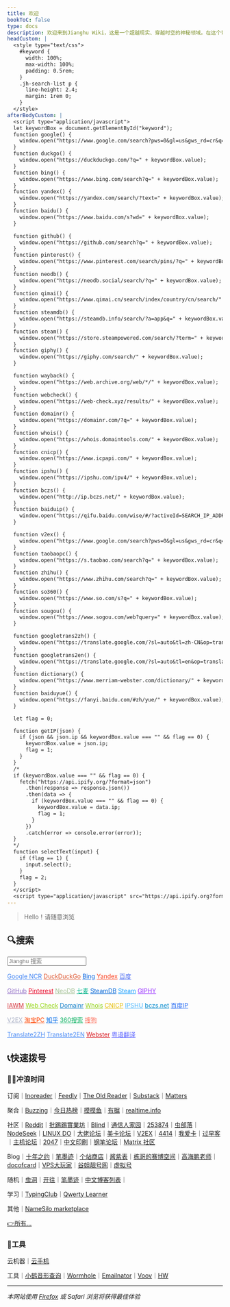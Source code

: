 ```yaml
---
title: 欢迎
bookToC: false
type: docs
description: 欢迎来到Jianghu Wiki，这是一个超越现实、穿越时空的神秘领域。在这个奇幻的数字世界中，你将遇见艺术的魔法、冲浪的禅意和工具的奇妙力量。探索生活服务的未知领域，体验应用软件的超凡能力，掌握云与建站的秘术。在数字生活的迷雾中，商业公司的服务协议成为神秘的咒文，项目说明隐藏着无尽的可能性。填饱肚子的心得、酱汁配料的秘方、煮速冻水饺的魔法步骤，让你在食物的领域掌握无限力量。而在笔记的世界里，Adobe Indesign、Git等工具的知识将引领你穿越虚幻的网络空间。快来开启这段超现实的冒险之旅吧！最佳体验请使用Firefox或Safari浏览器，让你的探索之旅更加神秘莫测。
headCustom: |
  <style type="text/css">
    #keyword {
      width: 100%;
      max-width: 100%;
      padding: 0.5rem; 
    }
    .jh-search-list p {
      line-height: 2.4;
      margin: 1rem 0;
    }
  </style>
afterBodyCustom: |
  <script type="application/javascript">
  let keywordBox = document.getElementById("keyword");
  function google() {
    window.open("https://www.google.com/search?pws=0&gl=us&gws_rd=cr&q=" + keywordBox.value);
  }
  function duckgo() {
    window.open("https://duckduckgo.com/?q=" + keywordBox.value);
  }
  function bing() {
    window.open("https://www.bing.com/search?q=" + keywordBox.value);
  }
  function yandex() {
    window.open("https://yandex.com/search/?text=" + keywordBox.value);
  }
  function baidu() {
    window.open("https://www.baidu.com/s?wd=" + keywordBox.value);
  }

  function github() {
    window.open("https://github.com/search?q=" + keywordBox.value);
  }
  function pinterest() {
    window.open("https://www.pinterest.com/search/pins/?q=" + keywordBox.value);
  }
  function neodb() {
    window.open("https://neodb.social/search/?q=" + keywordBox.value);
  }
  function qimai() {
    window.open("https://www.qimai.cn/search/index/country/cn/search/" + keywordBox.value);
  }
  function steamdb() {
    window.open("https://steamdb.info/search/?a=app&q=" + keywordBox.value);
  }
  function steam() {
    window.open("https://store.steampowered.com/search/?term=" + keywordBox.value);
  }
  function giphy() {
    window.open("https://giphy.com/search/" + keywordBox.value);
  }

  function wayback() {
    window.open("https://web.archive.org/web/*/" + keywordBox.value);
  }
  function webcheck() {
    window.open("https://web-check.xyz/results/" + keywordBox.value);
  }
  function domainr() {
    window.open("https://domainr.com/?q=" + keywordBox.value);
  }
  function whois() {
    window.open("https://whois.domaintools.com/" + keywordBox.value);
  }
  function cnicp() {
    window.open("https://www.icpapi.com/" + keywordBox.value);
  }
  function ipshu() {
    window.open("https://ipshu.com/ipv4/" + keywordBox.value);
  }
  function bczs() {
    window.open("http://ip.bczs.net/" + keywordBox.value);
  }
  function baiduip() {
    window.open("https://qifu.baidu.com/wise/#/?activeId=SEARCH_IP_ADDRESS&ip=" + keywordBox.value);
  }

  function v2ex() {
    window.open("https://www.google.com/search?pws=0&gl=us&gws_rd=cr&q=site:v2ex.com/t+" + keywordBox.value);
  }
  function taobaopc() {
    window.open("https://s.taobao.com/search?q=" + keywordBox.value);
  }
  function zhihu() {
    window.open("https://www.zhihu.com/search?q=" + keywordBox.value);
  }
  function so360() {
    window.open("https://www.so.com/s?q=" + keywordBox.value);
  }
  function sougou() {
    window.open("https://www.sogou.com/web?query=" + keywordBox.value);
  }

  function googletrans2zh() {
    window.open("https://translate.google.com/?sl=auto&tl=zh-CN&op=translate&text=" + keywordBox.value);
  }
  function googletrans2en() {
    window.open("https://translate.google.com/?sl=auto&tl=en&op=translate&text=" + keywordBox.value);
  }
  function dictionary() {
    window.open("https://www.merriam-webster.com/dictionary/" + keywordBox.value);
  }
  function baiduyue() {
    window.open("https://fanyi.baidu.com/#zh/yue/" + keywordBox.value);
  }

  let flag = 0;

  function getIP(json) {
    if (json && json.ip && keywordBox.value === "" && flag == 0) {
      keywordBox.value = json.ip;
      flag = 1;
    }
  }
  /*
  if (keywordBox.value === "" && flag == 0) {
    fetch("https://api.ipify.org/?format=json")
      .then(response => response.json())
      .then(data => {
        if (keywordBox.value === "" && flag == 0) {
          keywordBox.value = data.ip;
          flag = 1;
        }
      })
      .catch(error => console.error(error));
  }
  */
  function selectText(input) {
    if (flag == 1) {
      input.select();
    }
    flag = 2;
  }
  </script>
  <script type="application/javascript" src="https://api.ipify.org?format=jsonp&callback=getIP"></script>
---
```


> Hello！请随意浏览

## 🔍搜索

<div class="book-search jh-search" style="margin-bottom: 0.5rem;">
  <input type="text" id="keyword" name="keyword" placeholder="Jianghu 搜索" aria-label="搜索" onclick="selectText(this)"/>
  <div class="jh-search-list">
    <p>
      <a href="#" class="book-btn" onclick="google()" style="color: #4285f4;">Google NCR</a>
      <a href="#" class="book-btn" onclick="duckgo()" style="color: #de5833;">DuckDuckGo</a>
      <a href="#" class="book-btn" onclick="bing()" style="color: #0060df;">Bing</a>
      <a href="#" class="book-btn" onclick="yandex()" style="color: #fc3f1d;">Yandex</a>
      <a href="#" class="book-btn" onclick="baidu()" style="color: #4e6ef2;">百度</a>
    </p>
    <p>
      <a href="#" class="book-btn" onclick="github()" style="color: #9370c6;">GitHub</a>
      <a href="#" class="book-btn" onclick="pinterest()" style="color: #e60023;">Pinterest</a>
      <a href="#" class="book-btn" onclick="neodb()" style="color: #a3c095;">NeoDB</a>
      <a href="#" class="book-btn" onclick="qimai()" style="color: #02b389;">七麦</a>
      <a href="#" class="book-btn" onclick="steamdb()" style="color: #0366d6;">SteamDB</a>
      <a href="#" class="book-btn" onclick="steam()" style="color: #1a9fff;">Steam</a>
      <a href="#" class="book-btn" onclick="giphy()" style="color: #9933ff;">GIPHY</a>
    </p>
    <p>
      <a href="#" class="book-btn" onclick="wayback()" style="color: #d5383f;">IAWM</a>
      <a href="#" class="book-btn" onclick="webcheck()" style="color: #94D512;">Web Check</a>
      <a href="#" class="book-btn" onclick="domainr()" style="color: #117ec8;">Domainr</a>
      <a href="#" class="book-btn" onclick="whois()" style="color: #91d117;">Whois</a>
      <a href="#" class="book-btn" onclick="cnicp()" style="color: #e6bd04;">CNICP</a>
      <a href="#" class="book-btn" onclick="ipshu()" style="color: #50b8fe;">IPSHU</a>
      <a href="#" class="book-btn" onclick="bczs()" style="color: #0088cc;">bczs.net</a>
      <a href="#" class="book-btn" onclick="baiduip()" style="color: #2469f3;">百度IP</a>
    </p>
    <p>
      <a href="#" class="book-btn" onclick="v2ex()" style="color: #aab0c6;">V2EX</a>
      <a href="#" class="book-btn" onclick="taobaopc()" style="color: #ff4400;">淘宝PC</a>
      <a href="#" class="book-btn" onclick="zhihu()" style="color: #056de8;">知乎</a>
      <a href="#" class="book-btn" onclick="so360()" style="color: #0fb264;">360搜索</a>
      <a href="#" class="book-btn" onclick="sougou()" style="color: #fd6853;">搜狗</a>
    </p>
    <p>
      <a href="#" class="book-btn" onclick="googletrans2zh()" style="color: #4b8bf5;">Translate2ZH</a>
      <a href="#" class="book-btn" onclick="googletrans2en()" style="color: #4b8bf5;">Translate2EN</a>
      <a href="#" class="book-btn" onclick="dictionary()" style="color: #d71920;">Webster</a>
      <a href="#" class="book-btn" onclick="baiduyue()" style="color: #5a62ff;">粤语翻译</a>
    </p>
  </div>
</div>

## 📞快速拨号

### 🏄‍♀️冲浪时间

订阅<span class="oldline">｜</span>[Inoreader](https://www.inoreader.com/)<span class="oldline">｜</span>[Feedly](https://feedly.com/i/my)<span class="oldline">｜</span>[The Old Reader](https://theoldreader.com)<span class="oldline">｜</span>[Substack](https://substack.com/home)<span class="oldline">｜</span>[Matters](https://matters.town/)

聚合<span class="oldline">｜</span>[Buzzing](https://www.buzzing.cc/)<span class="oldline">｜</span>[今日热榜](https://tophub.today/)<span class="oldline">｜</span>[摸摸鱼](https://momoyu.cc)<span class="oldline">｜</span>[有据](https://chinafactcheck.com/)<span class="oldline">｜</span>[realtime.info](http://realtime.info/)

社区<span class="oldline">｜</span>[Reddit](https://www.reddit.com/)<span class="oldline">｜</span>[批踢踢實業坊](https://www.ptt.cc/bbs/hotboards.html)<span class="oldline">｜</span>[Blind](https://www.teamblind.com/)<span class="oldline">｜</span>[通信人家园](https://www.txrjy.com/forum.php)<span class="oldline">｜</span>[253874](https://www.253874.net)<span class="oldline">｜</span>[虫部落](https://www.chongbuluo.com/)<span class="oldline">｜</span>[NodeSeek](https://www.nodeseek.com/)<span class="oldline">｜</span>[LINUX DO](https://linux.do/latest)<span class="oldline">｜</span>[大佬论坛](https://dalao.net/)<span class="oldline">｜</span>[美卡论坛](https://www.uscardforum.com/top?period=daily)<span class="oldline">｜</span>[V2EX](https://www.v2ex.com/changes)<span class="oldline">｜</span>[4414](https://www.4414.cn/)<span class="oldline">｜</span>[我爱卡](https://bbs.51credit.com/)<span class="oldline">｜</span>[过早客](https://www.guozaoke.com/?tab=latest)<span class="oldline">｜</span>[主机论坛](https://hostloc.com/misc.php?mod=ranklist)<span class="oldline">｜</span>[2047](https://2047.one/)<span class="oldline">｜</span>[中文印刷](https://www.cnprint.org/bbs/index.php)<span class="oldline">｜</span>[钢笔论坛](http://www.penbbs.com/forum.php)<span class="oldline">｜</span>[Matrix 社区](https://sspai.com/matrix/hot)

Blog<span class="oldline">｜</span>[十年之约](https://www.foreverblog.cn/feeds.html)<span class="oldline">｜</span>[笔墨迹](https://blogscn.fun/)<span class="oldline">｜</span>[个站商店](https://storeweb.cn/rss)<span class="oldline">｜</span>[酱紫表](https://qust.me/)<span class="oldline">｜</span>[栋哥的赛博空间](https://liuyandong.com/)<span class="oldline">｜</span>[高海鹏老师](https://www.gaohaipeng.com/)<span class="oldline">｜</span>[docofcard](https://docofcard.com/)<span class="oldline">｜</span>[VPS大玩家](https://www.vpsdawanjia.com/)<span class="oldline">｜</span>[谷姐靓号网](https://www.goojie.eu/)<span class="oldline">｜</span>[虚拟号](https://xunihao.net/)

随机<span class="oldline">｜</span>[虫洞](https://foreverblog.cn/go.html)<span class="oldline">｜</span>[开往](https://www.travellings.cn/go.html)<span class="oldline">｜</span>[笔墨迹](https://blogscn.fun/random.html)<span class="oldline">｜</span>[中文博客列表](https://zhblogs.ohyee.cc/go)<span class="oldline">｜</span>

学习<span class="oldline">｜</span>[TypingClub](https://www.typingclub.com/sportal/program-3.game)<span class="oldline">｜</span>[Qwerty Learner](https://qwerty.kaiyi.cool/)

其他<span class="oldline">｜</span>[NameSilo marketplace](https://www.namesilo.com/Marketplace)

[👉所有…](/fav/surf/)

### 🔨工具

云机器<span class="oldline">｜</span>[云手机](https://cloudphoneh5.buy.139.com/#/cloudphone)

工具<span class="oldline">｜</span>[小鹤音形查询](http://react.xhup.club/search)<span class="oldline">｜</span>[Wormhole](https://wormhole.app/)<span class="oldline">｜</span>[Emailnator](https://www.emailnator.com/)<span class="oldline">｜</span>[Voov](https://voovmeeting.com/regist-email.html)｜</span>[HW](https://id1.cloud.huawei.com/CAS/portal/userRegister/regbyphone.html)

---

*本网站使用 [Firefox](/note/firefox-font-fallback/) 或 Safari 浏览将获得最佳体验*